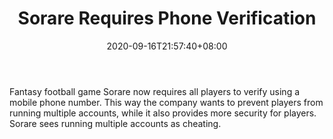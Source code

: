 ﻿---
title: "Sorare Requires Phone Verification"
date: 2020-09-16T21:57:40+08:00
lastmod: 2020-09-16T16:45:40+08:00
draft: false
authors: ["Spirited"]
description: "Fantasy football game Sorare now requires all players to verify using a mobile phone number. This way the company wants to prevent players from running multiple accounts, while it also provides more security for players. Sorare sees running multiple accounts as cheating."
featuredImage: "sorare-requires-phone-verification.png"
tags: ["Virtual World","Play to Earn"]
categories: ["news"]
news: ["Virtual World"]
weight: 
lightgallery: true
pinned: false
recommend: false
recommend1: false
---

Fantasy football game Sorare now requires all players to verify using a mobile phone number. This way the company wants to prevent players from running multiple accounts, while it also provides more security for players. Sorare sees running multiple accounts as cheating.

<!--more-->

